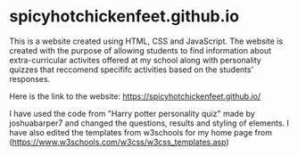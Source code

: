 # spicyhotchickenfeet.github.io
This is a website created using HTML, CSS and JavaScript. The website is created with the purpose of allowing students to find information about 
extra-curricular activites offered at my school along with personality quizzes that reccomend specififc activities based on the students' responses. 

Here is the link to the website: https://spicyhotchickenfeet.github.io/

I have used the code from "Harry potter personality quiz" made by joshuabarper7 and changed the questions, results and styling of elements. 
I have also edited the templates from w3schools for my home page from (https://www.w3schools.com/w3css/w3css_templates.asp)
